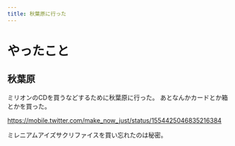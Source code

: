 ```yaml
---
title: 秋葉原に行った
---
```


# やったこと

## 秋葉原

ミリオンのCDを買うなどするために秋葉原に行った。
あとなんかカードとか箱とかを買った。

<https://mobile.twitter.com/make_now_just/status/1554425046835216384>

ミレニアムアイズサクリファイスを買い忘れたのは秘密。
